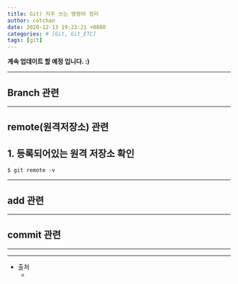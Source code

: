 ```yaml
---
title: Git) 자주 쓰는 명령어 정리 
author: cotchan
date: 2020-12-13 19:23:21 +0800 
categories: # [Git, Git_ETC]
tags: [git]
---
```


**계속 업데이트 할 예정 입니다. :)**

---

## Branch 관련

---

## remote(원격저장소) 관련 

## 1. 등록되어있는 원격 저장소 확인

```terminal
$ git remote -v
```

---

## add 관련 

---

## commit 관련



---





---

+ 출처
	+ []()

